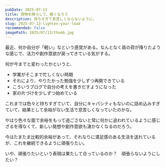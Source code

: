 ```yaml
---
pubDate: 2025-07-13
title: 荷物を降ろして、軽くなろう
description: 持ちすぎて息苦しくならないように。
slug: 2025-07-13-lighten-your-load
recommended: false
imagePath: 2025/07/13/thumb.jpg
---
```


最近、何か自分が「軽い」なという感覚がある。なんとなく肩の荷が降りたような感じで、活力や創作意欲が戻ってきている気がする。

何が今までと変わったかというと、

- 学業がそこまで忙しくない時期
- それにより、やりたかった勉強を少しずつ再開できている
- こういうブログで自分の考えを書きだすようになった
- 家の片づけを少しずつ始めている

これまでは色々と持ちすぎていて、自分にキャパシティもないのに詰め込みすぎていて、結果として余裕がない生活で息苦しくなっていたのかな。

やはり色々な面で余裕をもって過ごさないと常に何かに追われているように感じざるを得なくて、新しい発想や創作意欲も湧かなくなるのだろう。

今はたまたま比較的余裕があって、それなりに満足感のある生活を送れているが、これを継続できるように頑張りたい。

いや、頑張りたいという表現は果たして合っているのか？　頑張らないようにしたい？